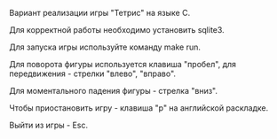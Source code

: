 Вариант реализации игры "Тетрис" на языке С.

Для корректной работы необходимо установить sqlite3.

Для запуска игры используйте команду make run.

Для поворота фигуры используется клавиша "пробел", для передвижения - стрелки "влево", "вправо".

Для моментального падения фигуры - стрелка "вниз".

Чтобы приостановить игру - клавиша "p" на английской раскладке.

Выйти из игры - Esc.
